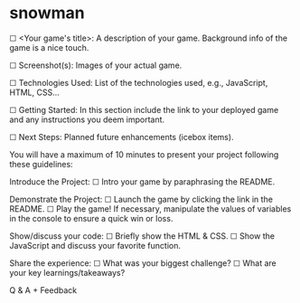 # snowman

<!-- A README.md file with these sections: -->

☐ <Your game's title>: A description of your game. Background info of the game is a nice touch.

☐ Screenshot(s): Images of your actual game.

☐ Technologies Used: List of the technologies used, e.g., JavaScript, HTML, CSS...

☐ Getting Started: In this section include the link to your deployed game and any instructions you deem important.

☐ Next Steps: Planned future enhancements (icebox items).

<!-- Note: Don't underestimate the value of a well crafted README.md. The README.md introduces your project to prospective employers and forms their first impression of your work! -->

<!-- Presentation - Next Friday: -->
You will have a maximum of 10 minutes to present your project following these guidelines:

Introduce the Project:
☐ Intro your game by paraphrasing the README.

Demonstrate the Project:
☐ Launch the game by clicking the link in the README.
☐ Play the game! If necessary, manipulate the values of variables in the console to ensure a quick win or loss.

Show/discuss your code:
☐ Briefly show the HTML & CSS.
☐ Show the JavaScript and discuss your favorite function.

Share the experience:
☐ What was your biggest challenge?
☐ What are your key learnings/takeaways?

Q & A + Feedback